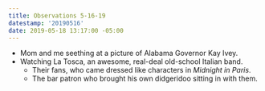 ```yaml
---
title: Observations 5-16-19
datestamp: '20190516'
date: 2019-05-18 13:17:00 -05:00
---
```


- Mom and me seething at a picture of Alabama Governor Kay Ivey.
- Watching La Tosca, an awesome, real-deal old-school Italian band.
	- Their fans, who came dressed like characters in *Midnight in Paris*.
	- The bar patron who brought his own didgeridoo sitting in with them.
